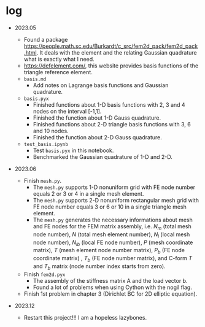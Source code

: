 # log

* 2023.05
  * Found a package  https://people.math.sc.edu/Burkardt/c_src/fem2d_pack/fem2d_pack.html. It deals with the element and the relating Gaussian quadrature what is exactly what I need.
  * https://defelement.com/, this website provides basis functions of the triangle reference element.
  * `basis.md`
    * Add notes on Lagrange basis functions and Gaussian quadrature.
  * `basis.pyx`
    * Finished functions about 1-D basis functions with 2, 3 and 4 nodes on the interval [-1,1].
    * Finished the function about 1-D Gauss quadrature.
    * Finished functions about 2-D triangle basis functions with 3, 6 and 10 nodes.
    * Finished the function about 2-D Gauss quadrature.
  * `test_basis.ipynb`
    * Test `basis.pyx` in this notebook. 
    * Benchmarked the Gaussian quadrature of 1-D and 2-D.
* 2023.06
  * Finish `mesh.py`.
    * The `mesh.py`  supports 1-D nonuniform grid with FE node number equals 2 or 3 or 4 in a single mesh element. 
    * The `mesh.py` supports 2-D nonuniform rectangular mesh grid with FE node number equals 3 or 6 or 10 in a single triangle mesh element.
    * The `mesh.py` generates the necessary informations about mesh and FE nodes for the FEM matrix assembly, i.e. $N_m$ (total mesh node number), $N$ (total mesh element number), $N_l$ (local mesh node number), $N_{lb}$ (local FE node number),  $P$ (mesh coordinate matrix),  $T$ (mesh element node number matrix), $P_b$ (FE node coordinate matrix) ,  $T_b$  (FE node number matrix), and C-form $T$ and $T_b$ matrix (node number index starts from zero).
  * Finish `fem2d.pyx`
    * The assembly of the stiffness matrix A and the load vector b.
    * Found a lot of problems when using Cython with the nogil flag.
  * Finish 1st problem in chapter 3 (Dirichlet BC for 2D elliptic equation).



* 2023.12
  * Restart this project!!! I am a hopeless lazybones.
